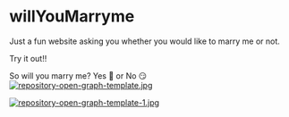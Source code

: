 # willYouMarryme
Just a fun website asking you whether you would like to marry me or not.

Try it out!!

So will you marry me? Yes 🥹 or No 😏 
[![repository-open-graph-template.jpg](https://i.postimg.cc/X74JVs3G/repository-open-graph-template.jpg)](https://postimg.cc/HjvHz4rd)


[![repository-open-graph-template-1.jpg](https://i.postimg.cc/nVvrby8f/repository-open-graph-template-1.jpg)](https://postimg.cc/Btn42wQm)

